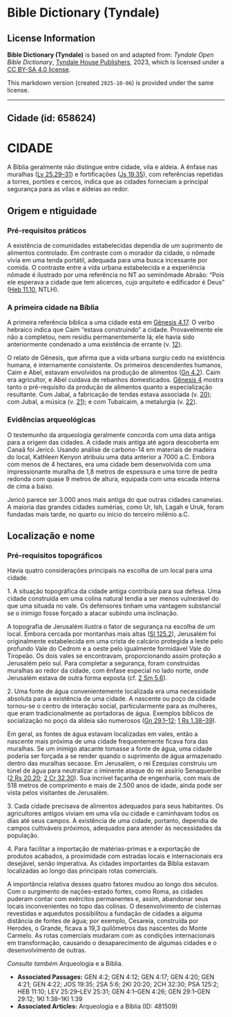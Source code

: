 # Bible Dictionary (Tyndale)

## License Information

**Bible Dictionary (Tyndale)** is based on and adapted from: _Tyndale Open Bible Dictionary_, [Tyndale House Publishers](https://tyndaleopenresources.com/), 2023, which is licensed under a [CC BY-SA 4.0 license](https://creativecommons.org/licenses/by-sa/4.0/legalcode.en).

This markdown version (created `2025-10-06`) is provided under the same license.



--------------------------------

## Cidade (id: 658624)

CIDADE
======

A Bíblia geralmente não distingue entre cidade, vila e aldeia. A ênfase nas muralhas ([Lv 25\.29–31](https://ref.ly/Lev25:29-Lev25:31)) e fortificações ([Js 19\.35](https://ref.ly/Josh19:35)), com referências repetidas a torres, portões e cercos, indica que as cidades forneciam a principal segurança para as vilas e aldeias ao redor.

Origem e ntiguidade
-------------------

### Pré\-requisitos práticos

A existência de comunidades estabelecidas dependia de um suprimento de alimentos controlado. Em contraste com o morador da cidade, o nômade vivia em uma tenda portátil, adequada para uma busca incessante por comida. O contraste entre a vida urbana estabelecida e a experiência nômade é ilustrado por uma referência no NT ao seminômade Abraão: “Pois ele esperava a cidade que tem alicerces, cujo arquiteto e edificador é Deus” ([Heb 11\.10](https://ref.ly/Heb11:10), NTLH).

### A primeira cidade na Bíblia

A primeira referência bíblica a uma cidade está em [Gênesis 4\.17](https://ref.ly/Gen4:17). O verbo hebraico indica que Caim “estava construindo” a cidade. Provavelmente ele não a completou, nem residiu permanentemente lá; ele havia sido anteriormente condenado a uma existência de errante (v. [12](https://ref.ly/Gen4:12)).

O relato de Gênesis, que afirma que a vida urbana surgiu cedo na existência humana, é internamente consistente. Os primeiros descendentes humanos, Caim e Abel, estavam envolvidos na produção de alimentos ([Gn 4\.2](https://ref.ly/Gen4:2)). Caim era agricultor, e Abel cuidava de rebanhos domesticados. [Gênesis 4](https://ref.ly/Gen4:1-Gen4:26) mostra tanto o pré\-requisito da produção de alimentos quanto a especialização resultante. Com Jabal, a fabricação de tendas estava associada (v. [20](https://ref.ly/Gen4:20)); com Jubal, a música (v. [21](https://ref.ly/Gen4:21)); e com Tubalcaim, a metalurgia (v. [22](https://ref.ly/Gen4:22)).

### Evidências arqueológicas

O testemunho da arqueologia geralmente concorda com uma data antiga para a origem das cidades. A cidade mais antiga até agora descoberta em Canaã foi Jericó. Usando análise de carbono\-14 em materiais de madeira do local, Kathleen Kenyon atribuiu uma data anterior a 7000 a.C. Embora com menos de 4 hectares, era uma cidade bem desenvolvida com uma impressionante muralha de 1,8 metros de espessura e uma torre de pedra redonda com quase 9 metros de altura, equipada com uma escada interna de cima a baixo.

Jericó parece ser 3\.000 anos mais antiga do que outras cidades cananeias. A maioria das grandes cidades sumérias, como Ur, Ish, Lagah e Uruk, foram fundadas mais tarde, no quarto ou início do terceiro milênio a.C.

Localização e nome
------------------

### Pré\-requisitos topográficos

Havia quatro considerações principais na escolha de um local para uma cidade.

1\. A situação topográfica da cidade antiga contribuía para sua defesa. Uma cidade construída em uma colina natural tendia a ser menos vulnerável do que uma situada no vale. Os defensores tinham uma vantagem substancial se o inimigo fosse forçado a atacar subindo uma inclinação.

A topografia de Jerusalém ilustra o fator de segurança na escolha de um local. Embora cercada por montanhas mais altas ([Sl 125\.2](https://ref.ly/Ps125:2)), Jerusalém foi originalmente estabelecida em uma crista de calcário protegida a leste pelo profundo Vale do Cedrom e a oeste pelo igualmente formidável Vale do Tiropeão. Os dois vales se encontravam, proporcionando assim proteção a Jerusalém pelo sul. Para completar a segurança, foram construídas muralhas ao redor da cidade, com ênfase especial no lado norte, onde Jerusalém estava de outra forma exposta (cf. [2 Sm 5\.6](https://ref.ly/2Sam5:6)).

2\. Uma fonte de água convenientemente localizada era uma necessidade absoluta para a existência de uma cidade. A nascente ou poço da cidade tornou\-se o centro de interação social, particularmente para as mulheres, que eram tradicionalmente as portadoras de água. Exemplos bíblicos de socialização no poço da aldeia são numerosos ([Gn 29\.1–12](https://ref.ly/Gen29:1-Gen29:12); [1 Rs 1\.38–39](https://ref.ly/1Kgs1:38-1Kgs1:39)).

Em geral, as fontes de água estavam localizadas em vales, então a nascente mais próxima de uma cidade frequentemente ficava fora das muralhas. Se um inimigo atacante tomasse a fonte de água, uma cidade poderia ser forçada a se render quando o suprimento de água armazenado dentro das muralhas secasse. Em Jerusalém, o rei Ezequias construiu um túnel de água para neutralizar o iminente ataque do rei assírio Senaqueribe ([2 Rs 20\.20](https://ref.ly/2Kgs20:20); [2 Cr 32\.30](https://ref.ly/2Chr32:30)). Sua incrível façanha de engenharia, com mais de 518 metros de comprimento e mais de 2\.500 anos de idade, ainda pode ser vista pelos visitantes de Jerusalém.

3\. Cada cidade precisava de alimentos adequados para seus habitantes. Os agricultores antigos viviam em uma vila ou cidade e caminhavam todos os dias até seus campos. A existência de uma cidade, portanto, dependia de campos cultiváveis próximos, adequados para atender às necessidades da população.

4\. Para facilitar a importação de matérias\-primas e a exportação de produtos acabados, a proximidade com estradas locais e internacionais era desejável, senão imperativa. As cidades importantes da Bíblia estavam localizadas ao longo das principais rotas comerciais.

A importância relativa desses quatro fatores mudou ao longo dos séculos. Com o surgimento de nações\-estado fortes, como Roma, as cidades puderam contar com exércitos permanentes e, assim, abandonar seus locais inconvenientes no topo das colinas. O desenvolvimento de cisternas revestidas e aquedutos possibilitou a fundação de cidades a alguma distância de fontes de água; por exemplo, Cesareia, construída por Herodes, o Grande, ficava a 19,3 quilômetros das nascentes do Monte Carmelo. As rotas comerciais mudaram com as condições internacionais em transformação, causando o desaparecimento de algumas cidades e o desenvolvimento de outras.

*Consulte também* Arqueologia e a Bíblia.

* **Associated Passages:** GEN 4:2; GEN 4:12; GEN 4:17; GEN 4:20; GEN 4:21; GEN 4:22; JOS 19:35; 2SA 5:6; 2KI 20:20; 2CH 32:30; PSA 125:2; HEB 11:10; LEV 25:29–LEV 25:31; GEN 4:1–GEN 4:26; GEN 29:1–GEN 29:12; 1KI 1:38–1KI 1:39
* **Associated Articles:** Arqueologia e a Bíblia (ID: 481509)

